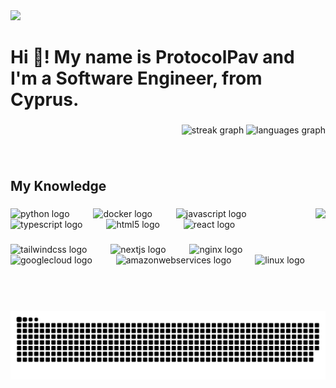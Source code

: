 <div align="left">
  <img src="https://visitor-badge.laobi.icu/badge?page_id=ProtocolPav.ProtocolPav&left_color=crimson&right_color=indianred&left_text=Profile%20Views"  />
</div>

###

<h1 align="left">Hi 👋! My name is ProtocolPav and I'm a Software Engineer, from Cyprus.</h1>

###

<div align="right">
  <img src="https://streak-stats.demolab.com?user=ProtocolPav&locale=en&mode=daily&theme=codeSTACKr&hide_border=true&border_radius=5" height="150" alt="streak graph"  />
  <img src="https://github-readme-stats.vercel.app/api/top-langs?username=ProtocolPav&locale=en&hide_title=true&layout=compact&card_width=320&langs_count=5&theme=codeSTACKr&hide_border=true" height="150" alt="languages graph"  />
</div>

###

<br clear="both">

<h2 align="left">My Knowledge</h2>

###

<img align="right" height="164" src="https://images-wixmp-ed30a86b8c4ca887773594c2.wixmp.com/f/a9e69ca6-2471-4413-b3d7-6d0d7e8dd672/dfouxk9-c7195aaf-13aa-4326-b7a0-202f61c6f8d7.gif?token=eyJ0eXAiOiJKV1QiLCJhbGciOiJIUzI1NiJ9.eyJzdWIiOiJ1cm46YXBwOjdlMGQxODg5ODIyNjQzNzNhNWYwZDQxNWVhMGQyNmUwIiwiaXNzIjoidXJuOmFwcDo3ZTBkMTg4OTgyMjY0MzczYTVmMGQ0MTVlYTBkMjZlMCIsIm9iaiI6W1t7InBhdGgiOiJcL2ZcL2E5ZTY5Y2E2LTI0NzEtNDQxMy1iM2Q3LTZkMGQ3ZThkZDY3MlwvZGZvdXhrOS1jNzE5NWFhZi0xM2FhLTQzMjYtYjdhMC0yMDJmNjFjNmY4ZDcuZ2lmIn1dXSwiYXVkIjpbInVybjpzZXJ2aWNlOmZpbGUuZG93bmxvYWQiXX0.7PEFEsU1fAMRDZHASfiioKV250DHDmam5LvpLTV5hM0"  />

###

<div align="left">
  <img src="https://skillicons.dev/icons?i=py" height="55" alt="python logo"  />
  <img width="30" />
  <img src="https://skillicons.dev/icons?i=docker" height="55" alt="docker logo"  />
  <img width="30" />
  <img src="https://skillicons.dev/icons?i=js" height="55" alt="javascript logo"  />
  <img width="30" />
  <img src="https://skillicons.dev/icons?i=ts" height="55" alt="typescript logo"  />
  <img width="30" />
  <img src="https://skillicons.dev/icons?i=html" height="55" alt="html5 logo"  />
  <img width="30" />
  <img src="https://skillicons.dev/icons?i=react" height="55" alt="react logo"  />
</div>

###

<div align="left">
  <img src="https://skillicons.dev/icons?i=tailwind" height="55" alt="tailwindcss logo"  />
  <img width="30" />
  <img src="https://skillicons.dev/icons?i=nextjs" height="55" alt="nextjs logo"  />
  <img width="30" />
  <img src="https://skillicons.dev/icons?i=nginx" height="55" alt="nginx logo"  />
  <img width="30" />
  <img src="https://skillicons.dev/icons?i=gcp" height="55" alt="googlecloud logo"  />
  <img width="30" />
  <img src="https://skillicons.dev/icons?i=aws" height="55" alt="amazonwebservices logo"  />
  <img width="30" />
  <img src="https://skillicons.dev/icons?i=linux" height="55" alt="linux logo"  />
</div>

###

<br clear="both">

<img src="https://raw.githubusercontent.com/ProtocolPav/ProtocolPav/output/snake.svg" alt="Snake animation" />

###
